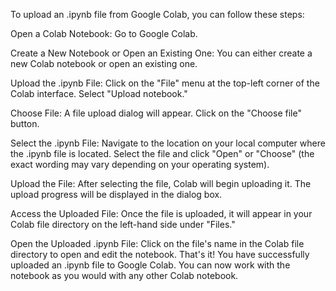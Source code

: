  To upload an .ipynb file from Google Colab, you can follow these steps:

Open a Colab Notebook:
Go to Google Colab.

Create a New Notebook or Open an Existing One:
You can either create a new Colab notebook or open an existing one.

Upload the .ipynb File:
Click on the "File" menu at the top-left corner of the Colab interface.
Select "Upload notebook."

Choose File:
A file upload dialog will appear. Click on the "Choose file" button.

Select the .ipynb File:
Navigate to the location on your local computer where the .ipynb file is located.
Select the file and click "Open" or "Choose" (the exact wording may vary depending on your operating system).		

Upload the File:
After selecting the file, Colab will begin uploading it. The upload progress will be displayed in the dialog box.

Access the Uploaded File:
Once the file is uploaded, it will appear in your Colab file directory on the left-hand side under "Files."	

Open the Uploaded .ipynb File:
Click on the file's name in the Colab file directory to open and edit the notebook.
That's it! You have successfully uploaded an .ipynb file to Google Colab. You can now work with the notebook as you would with any other Colab notebook.

